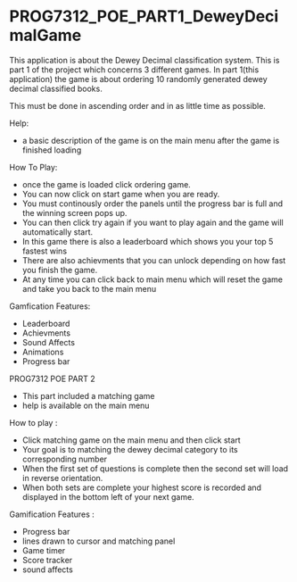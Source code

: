 # PROG7312_POE_PART1_DeweyDecimalGame
This application is about the Dewey Decimal classification system. This is part 1 of the project which concerns 3 different games. 
In part 1(this application) the game is about ordering 10 randomly generated dewey decimal classified books.

This must be done in ascending order and in as little time as possible. 

Help:
- a basic description of the game is on the main menu after the game is finished loading

How To Play:
- once the game is loaded click ordering game.
- You can now click on start game when you are ready.
- You must continously order the panels until the progress bar is full and the winning screen pops up. 
- You can then click try again if you want to play again and the game will automatically start.
- In this game there is also a leaderboard which shows you your top 5 fastest wins
- There are also achievments that you can unlock depending on how fast you finish the game.
- At any time you can click back to main menu which will reset the game and take you back to the main menu

Gamfication Features:
- Leaderboard
- Achievments
- Sound Affects
- Animations
- Progress bar


PROG7312 POE PART 2
- This part included a matching game
- help is available on the main menu

How to play : 
- Click matching game on the main menu and then click start
- Your goal is to matching the dewey decimal category to its corresponding number
- When the first set of questions is complete then the second set will load in reverse orientation.
- When both sets are complete your highest score is recorded and displayed in the bottom left of your next game.

Gamification Features :
- Progress bar
- lines drawn to cursor and matching panel
- Game timer
- Score tracker
- sound affects
